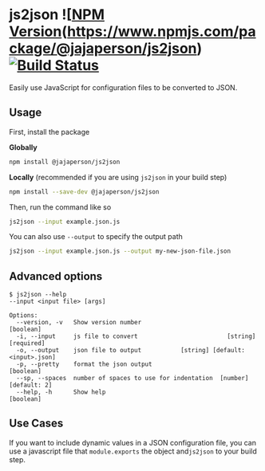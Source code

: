 # js2json ![[NPM Version](https://img.shields.io/npm/v/@jajaperson/js2json.svg?style=for-the-badge)(https://www.npmjs.com/package/@jajaperson/js2json) [![Build Status](https://img.shields.io/travis/com/jajaperson/js2json.svg?style=for-the-badge)](https://www.npmjs.com/package/@jajaperson/js2json)
Easily use JavaScript for configuration files to be converted to JSON.

## Usage
First, install the package

**Globally**
```sh
npm install @jajaperson/js2json
```
**Locally**
(recommended if you are using `js2json` in your build step)
```sh
npm install --save-dev @jajaperson/js2json
```

Then, run the command like so

```sh
js2json --input example.json.js
```

You can also use `--output` to specify the output path

```sh
js2json --input example.json.js --output my-new-json-file.json
```

## Advanced options
```
$ js2json --help
--input <input file> [args]

Options:
  --version, -v   Show version number                                  [boolean]
  -i, --input     js file to convert                         [string] [required]
  -o, --output    json file to output           [string] [default: <input>.json]
  -p, --pretty    format the json output                               [boolean]
  --sp, --spaces  number of spaces to use for indentation  [number] [default: 2]
  --help, -h      Show help                                            [boolean]
```

## Use Cases
If you want to include dynamic values in a JSON configuration file, you can use
a javascript file that `module.exports` the object and`js2json` to your build
step.
